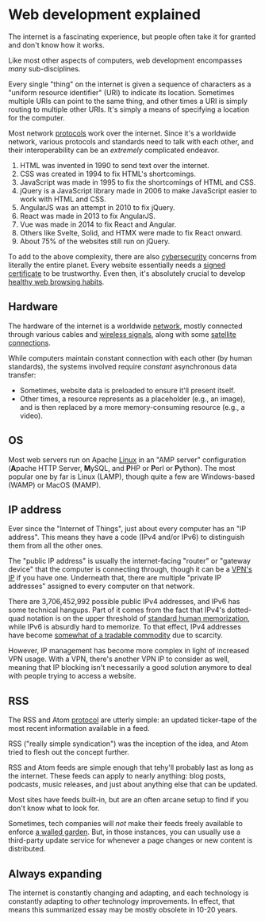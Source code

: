 
# Web development explained

The internet is a fascinating experience, but people often take it for granted and don't know how it works.

Like most other aspects of computers, web development encompasses *many* sub-disciplines.

Every single "thing" on the internet is given a sequence of characters as a "uniform resource identifier" (URI) to indicate its location. Sometimes multiple URIs can point to the same thing, and other times a URI is simply routing to multiple other URIs. It's simply a means of specifying a location for the computer.

Most network [protocols](standards-computers.md) work over the internet. Since it's a worldwide network, various protocols and standards need to talk with each other, and their interoperability can be an *extremely* complicated endeavor.

1. HTML was invented in 1990 to send text over the internet.
2. CSS was created in 1994 to fix HTML's shortcomings.
3. JavaScript was made in 1995 to fix the shortcomings of HTML and CSS.
4. jQuery is a JavaScript library made in 2006 to make JavaScript easier to work with HTML and CSS.
5. AngularJS was an attempt in 2010 to fix jQuery.
6. React was made in 2013 to fix AngularJS.
7. Vue was made in 2014 to fix React and Angular.
8. Others like Svelte, Solid, and HTMX were made to fix React onward.
9. About 75% of the websites still run on jQuery.

To add to the above complexity, there are also [cybersecurity](computers-cysec.md) concerns from literally the entire planet. Every website essentially needs a [signed certificate](computers-cysec-authentication.md) to be trustworthy. Even then, it's absolutely crucial to develop [healthy web browsing habits](computers-cysec.md).

## Hardware

The hardware of the internet is a worldwide [network](networks-computer.md), mostly connected through various cables and [wireless signals](engineering-radio.md), along with some [satellite connections](logistics-navigation.md).

While computers maintain constant connection with each other (by human standards), the systems involved require *constant* asynchronous data transfer:

- Sometimes, website data is preloaded to ensure it'll present itself.
- Other times, a resource represents as a placeholder (e.g., an image), and is then replaced by a more memory-consuming resource (e.g., a video).

## OS

Most web servers run on Apache [Linux](computers-os-unix.md) in an "AMP server" configuration (**A**pache HTTP Server, **M**ySQL, and **P**HP or **P**erl or **P**ython). The most popular one by far is Linux (LAMP), though quite a few are Windows-based (WAMP) or MacOS (MAMP).

## IP address

Ever since the "Internet of Things", just about every computer has an "IP address". This means they have a code (IPv4 and/or IPv6) to distinguish them from all the other ones.

The "public IP address" is usually the internet-facing "router" or "gateway device" that the computer is connecting through, though it can be a [VPN's IP](computers-cysec.md) if you have one. Underneath that, there are multiple "private IP addresses" assigned to every computer on that network.

There are 3,706,452,992 possible public IPv4 addresses, and IPv6 has some technical hangups. Part of it comes from the fact that IPv4's dotted-quad notation is on the upper threshold of [standard human memorization](mind-memory.md), while IPv6 is absurdly hard to memorize. To that effect, IPv4 addresses have become [somewhat of a tradable commodity](economics.md) due to scarcity.

However, IP management has become more complex in light of increased VPN usage. With a VPN, there's another VPN IP to consider as well, meaning that IP blocking isn't necessarily a good solution anymore to deal with people trying to access a website.

## RSS

The RSS and Atom [protocol](standards-computers.md) are utterly simple: an updated ticker-tape of the most recent information available in a feed.

RSS ("really simple syndication") was the inception of the idea, and Atom tried to flesh out the concept further.

RSS and Atom feeds are simple enough that tehy'll probably last as long as the internet. These feeds can apply to nearly anything: blog posts, podcasts, music releases, and just about anything else that can be updated.

Most sites have feeds built-in, but are an often arcane setup to find if you don't know what to look for.

Sometimes, tech companies will *not* make their feeds freely available to enforce [a walled garden](faang.md). But, in those instances, you can usually use a third-party update service for whenever a page changes or new content is distributed.

## Always expanding

The internet is constantly changing and adapting, and each technology is constantly adapting to *other* technology improvements. In effect, that means this summarized essay may be mostly obsolete in 10-20 years.
